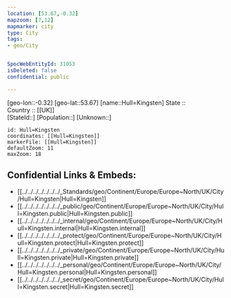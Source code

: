 ```yaml
---
location: [53.67,-0.32] 
mapzoom: [7,12] 
mapmarker: city 
type: City
tags:
- geo/City


SpocWebEntityId: 31053
isDeleted: false
confidential: public

---
```

[geo-lon::-0.32] 
[geo-lat::53.67] 
[name::Hull=Kingsten] 
State ::  
Country :: [[UK]]  
[StateId::] 
[Population::] 
[Unknown::] 


```leaflet
id: Hull=Kingsten
coordinates: [[Hull=Kingsten]] 
markerFile: [[Hull=Kingsten]] 
defaultZoom: 11 
maxZoom: 18
```


## Confidential Links & Embeds: 
- [[../../../../../../../_Standards/geo/Continent/Europe/Europe~North/UK/City/Hull=Kingsten|Hull=Kingsten]] 
- [[../../../../../../../_public/geo/Continent/Europe/Europe~North/UK/City/Hull=Kingsten.public|Hull=Kingsten.public]] 
- [[../../../../../../../_internal/geo/Continent/Europe/Europe~North/UK/City/Hull=Kingsten.internal|Hull=Kingsten.internal]] 
- [[../../../../../../../_protect/geo/Continent/Europe/Europe~North/UK/City/Hull=Kingsten.protect|Hull=Kingsten.protect]] 
- [[../../../../../../../_private/geo/Continent/Europe/Europe~North/UK/City/Hull=Kingsten.private|Hull=Kingsten.private]] 
- [[../../../../../../../_personal/geo/Continent/Europe/Europe~North/UK/City/Hull=Kingsten.personal|Hull=Kingsten.personal]] 
- [[../../../../../../../_secret/geo/Continent/Europe/Europe~North/UK/City/Hull=Kingsten.secret|Hull=Kingsten.secret]] 
